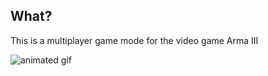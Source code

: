 ## What?

This is a multiplayer game mode for the video game Arma III

![animated gif](https://i.imgur.com/KqzUq9k.gif)
